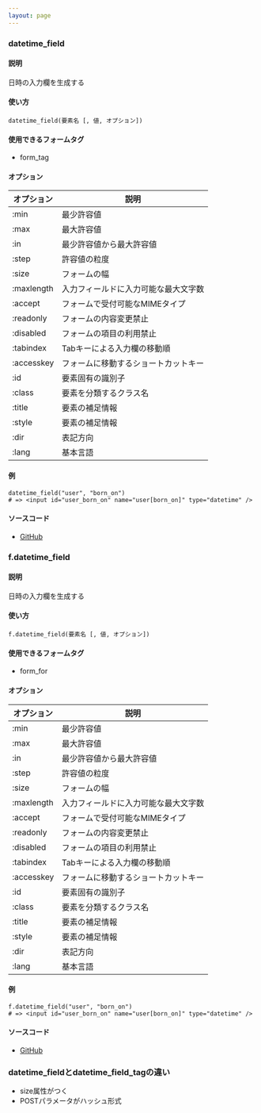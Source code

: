 ```yaml
---
layout: page
---
```

### datetime_field
#### 説明
日時の入力欄を生成する

#### 使い方
    datetime_field(要素名 [, 値, オプション])

#### 使用できるフォームタグ
* form_tag

#### オプション

オプション      | 説明
---------- | ------------------
:min       | 最少許容値
:max       | 最大許容値
:in        | 最少許容値から最大許容値
:step      | 許容値の粒度
:size      | フォームの幅
:maxlength | 入力フィールドに入力可能な最大文字数
:accept    | フォームで受付可能なMIMEタイプ
:readonly  | フォームの内容変更禁止
:disabled  | フォームの項目の利用禁止
:tabindex  | Tabキーによる入力欄の移動順
:accesskey | フォームに移動するショートカットキー
:id        | 要素固有の識別子
:class     | 要素を分類するクラス名
:title     | 要素の補足情報
:style     | 要素の補足情報
:dir       | 表記方向
:lang      | 基本言語

#### 例
    datetime_field("user", "born_on")
    # => <input id="user_born_on" name="user[born_on]" type="datetime" />

#### ソースコード
* [GitHub](https://github.com/rails/rails/blob/477fae3eb3d3b3bfdbe28586fecb8578c0be4721/actionview/lib/action_view/helpers/form_helper.rb#L1096)

### f.datetime_field
#### 説明
日時の入力欄を生成する

#### 使い方
    f.datetime_field(要素名 [, 値, オプション])

#### 使用できるフォームタグ
* form_for

#### オプション

オプション      | 説明
---------- | ------------------
:min       | 最少許容値
:max       | 最大許容値
:in        | 最少許容値から最大許容値
:step      | 許容値の粒度
:size      | フォームの幅
:maxlength | 入力フィールドに入力可能な最大文字数
:accept    | フォームで受付可能なMIMEタイプ
:readonly  | フォームの内容変更禁止
:disabled  | フォームの項目の利用禁止
:tabindex  | Tabキーによる入力欄の移動順
:accesskey | フォームに移動するショートカットキー
:id        | 要素固有の識別子
:class     | 要素を分類するクラス名
:title     | 要素の補足情報
:style     | 要素の補足情報
:dir       | 表記方向
:lang      | 基本言語

#### 例
    f.datetime_field("user", "born_on")
    # => <input id="user_born_on" name="user[born_on]" type="datetime" />

#### ソースコード
* [GitHub](https://github.com/rails/rails/blob/477fae3eb3d3b3bfdbe28586fecb8578c0be4721/actionview/lib/action_view/helpers/form_helper.rb#L1096)

### datetime_fieldとdatetime_field_tagの違い
* size属性がつく
* POSTパラメータがハッシュ形式